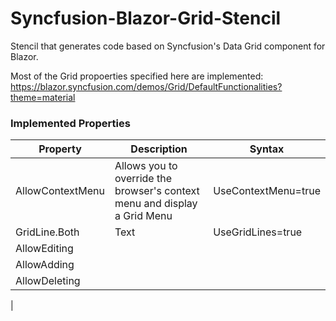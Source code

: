 # Syncfusion-Blazor-Grid-Stencil
Stencil that generates code based on Syncfusion's Data Grid component for Blazor.

Most of the Grid propoerties specified here are implemented:
https://blazor.syncfusion.com/demos/Grid/DefaultFunctionalities?theme=material

### Implemented Properties

| Property    | Description                                                                  |Syntax
| ----------- | -----------------------------------------------------------------------------|----------
| AllowContextMenu | Allows you to override the browser's context menu and display a Grid Menu | UseContextMenu=true
| GridLine.Both | Text | UseGridLines=true
| AllowEditing|
| AllowAdding|
| AllowDeleting |
| 
